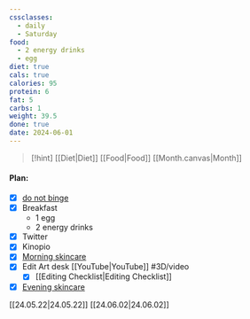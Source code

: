 ```yaml
---
cssclasses:
  - daily
  - Saturday
food:
  - 2 energy drinks
  - egg
diet: true
cals: true
calories: 95
protein: 6
fat: 5
carbs: 1
weight: 39.5
done: true
date: 2024-06-01
---
```

> [!hint] 
[[Diet|Diet]] [[Food|Food]] [[Month.canvas|Month]]
#### Plan: 
- [x] [do not binge](Daily.md)
- [x] Breakfast 
	- 1 egg
	- 2 energy drinks
- [x] Twitter
- [x] Kinopio
- [x] [Morning skincare](AM.png)
- [x] Edit Art desk [[YouTube|YouTube]] #3D/video
	- [x] [[Editing Checklist|Editing Checklist]]
- [x] [Evening skincare](PM.png)

[[24.05.22|24.05.22]]
[[24.06.02|24.06.02]]